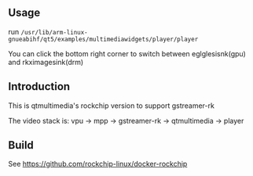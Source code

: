 ## Usage

run `/usr/lib/arm-linux-gnueabihf/qt5/examples/multimediawidgets/player/player`

You can click the bottom right corner to switch between eglglesisnk(gpu) and rkximagesink(drm)

## Introduction
This is qtmultimedia's rockchip version to support gstreamer-rk

The video stack is:
vpu -> mpp -> gstreamer-rk -> qtmultimedia -> player

## Build

See https://github.com/rockchip-linux/docker-rockchip
